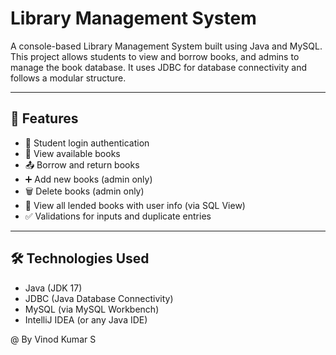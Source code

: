 # Library Management System

A console-based Library Management System built using Java and MySQL. This project allows students to view and borrow books, and admins to manage the book database. It uses JDBC for database connectivity and follows a modular structure.

---

## 🚀 Features

- 🔐 Student login authentication
- 📖 View available books
- 📤 Borrow and return books
- ➕ Add new books (admin only)
- 🗑️ Delete books (admin only)
- 👀 View all lended books with user info (via SQL View)
- ✅ Validations for inputs and duplicate entries

---

## 🛠 Technologies Used

- Java (JDK 17)
- JDBC (Java Database Connectivity)
- MySQL (via MySQL Workbench)
- IntelliJ IDEA (or any Java IDE)


@ By Vinod Kumar S
